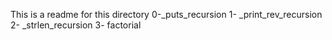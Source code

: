 This is a readme for this directory
0-_puts_recursion
1- _print_rev_recursion
2- _strlen_recursion
3- factorial
